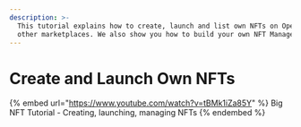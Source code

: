 ```yaml
---
description: >-
  This tutorial explains how to create, launch and list own NFTs on OpenSea and
  other marketplaces. We also show you how to build your own NFT Manager.
---
```


# Create and Launch Own NFTs



{% embed url="https://www.youtube.com/watch?v=tBMk1iZa85Y" %}
Big NFT Tutorial - Creating, launching, managing NFTs
{% endembed %}



